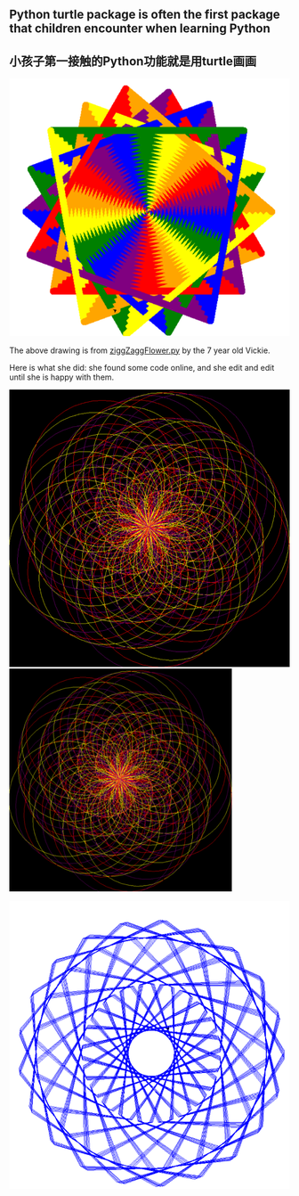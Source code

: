 ## Python turtle package is often the first package that children encounter when learning Python
## 小孩子第一接触的Python功能就是用turtle画画
![alt text](https://github.com/magicmathmandarin/Turtle/blob/master/ziggZaggFlower.png)

The above drawing is from [ziggZaggFlower.py](https://github.com/magicmathmandarin/Turtle/blob/master/Zigzagged%20flower.py)
by the 7 year old Vickie.

Here is what she did: she found some code online, and she edit and edit until she is happy with them.

![alt text](https://github.com/magicmathmandarin/Turtle/blob/master/beforeafter1.PNG)
<img src="https://github.com/magicmathmandarin/Turtle/blob/master/beforeafter1.PNG" width="400" height="400">


![alt text](https://github.com/magicmathmandarin/Turtle/blob/master/blueghuiflower.PNG)
